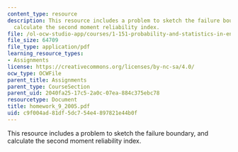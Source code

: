 ```yaml
---
content_type: resource
description: This resource includes a problem to sketch the failure boundary, and
  calculate the second moment reliability index.
file: /ol-ocw-studio-app/courses/1-151-probability-and-statistics-in-engineering-spring-2005/c9f004ad81df5dc754e4897821e44b0f_homework_9_2005.pdf
file_size: 64709
file_type: application/pdf
learning_resource_types:
- Assignments
license: https://creativecommons.org/licenses/by-nc-sa/4.0/
ocw_type: OCWFile
parent_title: Assignments
parent_type: CourseSection
parent_uid: 2040fa25-17c5-2a0c-07ea-884c375ebc78
resourcetype: Document
title: homework_9_2005.pdf
uid: c9f004ad-81df-5dc7-54e4-897821e44b0f
---
```

This resource includes a problem to sketch the failure boundary, and calculate the second moment reliability index.